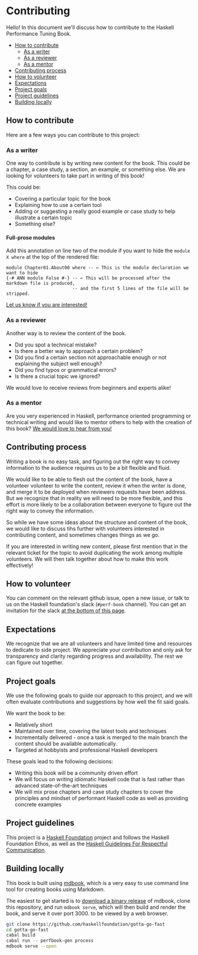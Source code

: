 # Contributing

Hello! In this document we'll discuss how to contribute to the
Haskell Performance Tuning Book.

- [How to contribute](#how-to-contribute)
    - [As a writer](#as-a-writer)
    - [As a reviewer](#as-a-reviewer)
    - [As a mentor](#as-a-mentor)
- [Contributing process](#contributing-process)
- [How to volunteer](#how-to-volunteer)
- [Expectations](#expectations)
- [Project goals](#project-goals)
- [Project guidelines](#project-guidelines)
- [Building locally](#building-locally)

## How to contribute

Here are a few ways you can contribute to this project:

### As a writer

One way to contribute is by writing new content for the book.
This could be a chapter, a case study, a section, an example, or something else.
We are looking for volunteers to take part in writing of this book!

This could be:

- Covering a particular topic for the book
- Explaining how to use a certain tool
- Adding or suggesting a really good example or case study to help illustrate
  a certain topic
- Something else?

#### Full-prose modules

Add this annotation on line two of the module if you want to hide the `module X where`
at the top of the rendered file:

```
module Chapter01.About00 where -- ← This is the module declaration we want to hide
{-# ANN module False #-} -- ← This will be processed after the markdown file is produced,
                         -- and the first 5 lines of the file will be stripped.
```

[Let us know if you are interested!](#how-to-volunteer)

### As a reviewer

Another way is to review the content of the book.

- Did you spot a technical mistake?
- Is there a better way to approach a certain problem?
- Did you find a certain section not approachable enough
  or not explaining the subject well enough?
- Did you find typos or grammatical errors?
- Is there a crucial topic we ignored?

We would love to receive reviews from beginners and experts alike!

### As a mentor

Are you very experienced in Haskell, performance oriented programming
or technical writing and would like to mentor others to help with
the creation of this book? [We would love to hear from you!](#how-to-volunteer)

## Contributing process

Writing a book is no easy task, and figuring out the right way
to convey information to the audience requires us to be a bit flexible
and fluid.

We would like to be able to flesh out the content of the book,
have a volunteer volunteer to write the content, review it when
the writer is done, and merge it to be deployed when reviewers
requests have been address. But we recognize that in reality
we will need to be more flexible, and this effort
is more likely to be a collaboration between everyone to figure
out the right way to convey the information.

So while we have some ideas about the structure and content of the book,
we would like to discuss tihs further with volunteers interested in
contributing content, and sometimes changes things as we go.

If you are interested in writing new content, please first mention that
in the relevant ticket for the topic to avoid duplicating the work among
multiple volunteers. We will then talk together about how
to make this work effectively!

## How to volunteer

You can comment on the relevant github issue, open a new issue,
or talk to us on the Haskell foundation's slack (`#perf-book` channel).
You can get an invitation for the slack
[at the bottom of this page](https://haskell.foundation/contact/).

## Expectations

We recognize that we are all volunteers and have limited time and resources
to dedicate to side project. We appreciate your contribution and only ask
for transparency and clarity regarding progress and availability.
The rest we can figure out together.

## Project goals

We use the following goals to guide our approach to this project,
and we will often evaluate contributions and suggestions by how
well the fit said goals.

We want the book to be:

- Relatively short
- Maintained over time, covering the latest tools and techniques
- Incrementally delivered - once a task is merged to the main branch
  the content should be available automatically.
- Targeted at hobbyists and professional Haskell developers

These goals lead to the following decisions:

- Writing this book will be a community driven effort
- We will focus on writing idiomatic Haskell code that is fast
  rather than advanced state-of-the-art techniques
- We will mix prose chapters and case study chapters to cover
  the principles and mindset of performant Haskell code as well as
  providing concrete examples

## Project guidelines

This project is a [Haskell Foundation](https://haskell.foundation/)
project and follows the Haskell Foundation Ethos, as well as the
[Haskell Guidelines For Respectful Communication](https://haskell.foundation/guidelines-for-respectful-communication).

## Building locally

This book is built using [mdbook](https://rust-lang.github.io/mdBook),
which is a very easy to use command line tool for creating books using Markdown.

The easiest to get started is to
[download a binary release](https://github.com/rust-lang/mdBook/releases)
of mdbook, clone this repository, and run `mdbook serve`,
which will then build and render the book, and serve it over port 3000.
to be viewed by a web browser.

```sh
git clone https://github.com/haskellfoundation/gotta-go-fast
cd gotta-go-fast
cabal build
cabal run -- perfbook-gen process
mdbook serve --open
```
